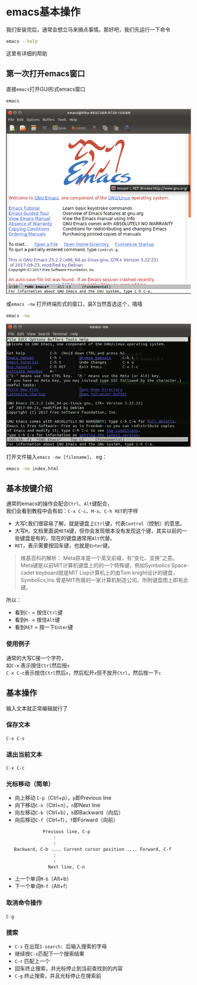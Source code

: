 # emacs基本操作

我们安装完后，通常会想立马来搞点事情。那好吧，我们先运行一下命令

```bash
emacs --help
```

这里有详细的帮助

## 第一次打开emacs窗口
直接`emacs`打开GUI形式emacs窗口
```bash
emacs
```

![emacs](https://raw.githubusercontent.com/hihozhou/emacs-notes/master/images/basic_operation/emacs.png)

或`emacs -nw` 打开终端形式的窗口，装X当然首选这个，嘻嘻

```bash
emacs -nw
```

![emacs-nw](https://raw.githubusercontent.com/hihozhou/emacs-notes/master/images/basic_operation/emacs-nw.png)


打开文件输入`emacs -nw [filename]`，
eg：
```bash
emacs -nw index.html
```


## 基本按键介绍
通常的emacs的操作会配合`Ctrl`、`Alt`键配合，  
我们会看到教程中会有如：`C-x C-c`、`M-x`、`C-h RET`的字样

- 大写`C`我们很容易了解，就是键盘上`Ctrl`键，代表`Control`（控制）的意思。  
- 大写`M`，文档里面说`META`键，但你会发现根本没有发现这个键，其实以前的一些键盘是有的，现在的键盘通常用`Alt`代替。
- `RET`，表示需要按回车键，也就是`Enter`键。

> 维基百科的解析：
Meta原本是一个英文前缀，有“变化、变换”之意。  
Meta键是以前MIT计算机键盘上的的一个特殊键，例如Symbolics Space-cadet keyboard就是MIT Lisp计算机上的由Tom knight设计的键盘，Symbolics,Ins.曾是MIT所属的一家计算机制造公司。所附键盘图上即有此键。


所以：

- 看到`C-` = 按住`Ctrl`键
- 看到`M-` = 按住`Alt`键
- 看到`RET` = 按一下`Enter`键

  

### 使用例子
通常的大写C接一个字符，  
如`C-x` 表示按住`Ctrl`然后按`x`  
`C-x C-c`表示按住`Ctrl`然后`x`，然后松开`x`但不放开`Ctrl`，然后按一下`c`

## 基本操作

输入文本就正常编辑就行了

### 保存文本

`C-x C-s`

### 退出当前文本

`C-x C-c`

### 光标移动（简单）

- 向上移动 `C-p`（Ctrl+p），`p`即Previous line
- 向下移动`C-n`（Ctrl+n），`n`即Next line
- 向左移动`C-b`（Ctrl+b），`b`即Backward（向后）
- 向后移动`C-f`（Ctrl+f），`f`即Forward（向前）

```
			  Previous line, C-p
				  :
				  :
   Backward, C-b .... Current cursor position .... Forward, C-f
				  :
				  :
			    Next line, C-n
```


- 上一个单词`M-b`（Alt+b）
- 下一个单词`M-f`（Alt+f）


### 取消命令操作

`C-g`


### 搜索

- `C-s` 在出现`I-search: `后输入搜索的字母
- 继续按`C-s`匹配下一个搜索结果
- `C-r` 匹配上一个
- 回车终止搜索，并光标停止到当前查找到的内容
- `C-g` 终止搜索，并且光标停止在搜索前

